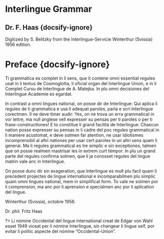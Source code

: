 # Interlingue Grammar 

## Dr. F. Haas {docsify-ignore}

Digitized by S. Belitzky from the Interlingue-Servicie Winterthur (Svissia) 1956 edition.

 

# Preface {docsify-ignore}

Ti grammatica es complet in li sens, que it contene omni essential regules usat in li textus de Cosmoglotta, li oficial organ del Interlingue Union, e in li Complet Cursu de Interlingue de A. Matejka. In plu omni decisiones del Interlingue Academie es egardat.

In contrast a omni lingues national, on posse dir de Interlingue: Qui aplica li regules de ti grammatica e usa li adequat paroles, parla e scri Interlingue corectmen. Il ne deve timer audir: Yes, on ne trova un erra grammatical in vor lettre, ma null anglese vell expresser su pensas per ti paroles o per ti frase-constructiones! E to constitue li grand facilitá de Interlingue: Chascun nation posse expresser su pensas in li cadre del poc regules grammatical in li maniere acustomat, e deve solmen far atention, ne usar Idiotismes íncomprensibil al altri nationes per usar cert paroles in un altri sens quam li general. Ma li regules grammatical es tre simplic e sin exceptiones, talmen que on posse realmen mastrisar les in extrem curt témpor. In plu un grand parte del regules confirma solmen, que li ja conosset regules del lingue matrin vale anc in Interlingue.

On posse dunc dir sin exageration, que Interlingue es mult plu facil quam li precedent projectes de lingue international e íncomparabilmen plu simplic quam omni lingues national, mem in simplificat form. To vale ne solmen por li comprension, ma anc por li aprensíon e specialmen anc por li aplication del lingue.

Winterthur (Svissia), octobre 1956.

Dr. phil. Fritz Haas

?> Li nómine Occidental del lingue international creat de Edgar von Wahl esset 1949 viceat per li nómine Interlingue, sin changear li lingue self, por evitar li politic aspecte del nómine “Occidental-Union”.
